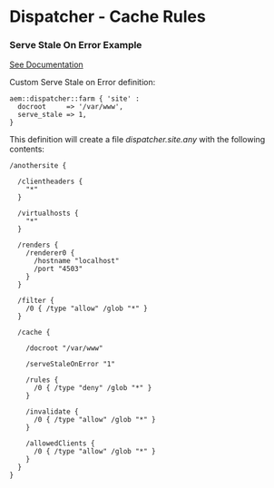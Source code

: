 # Dispatcher - Cache Rules

### Serve Stale On Error Example

[See Documentation](https://docs.adobe.com/docs/en/dispatcher/disp-config.html#Serving%20Stale%20Documents%20When%20Errors%20Occur)

Custom Serve Stale on Error definition:

~~~ puppet
aem::dispatcher::farm { 'site' :
  docroot     => '/var/www',
  serve_stale => 1,
}
~~~

This definition will create a file *dispatcher.site.any* with the following contents:

~~~
/anothersite {

  /clientheaders {
    "*"
  }

  /virtualhosts {
    "*"
  }

  /renders {
    /renderer0 {
      /hostname "localhost"
      /port "4503"
    }
  }

  /filter {
    /0 { /type "allow" /glob "*" }
  }

  /cache {

    /docroot "/var/www"

    /serveStaleOnError "1"

    /rules {
      /0 { /type "deny" /glob "*" }
    }

    /invalidate {
      /0 { /type "allow" /glob "*" }
    }

    /allowedClients {
      /0 { /type "allow" /glob "*" }
    }
  }
}
~~~
